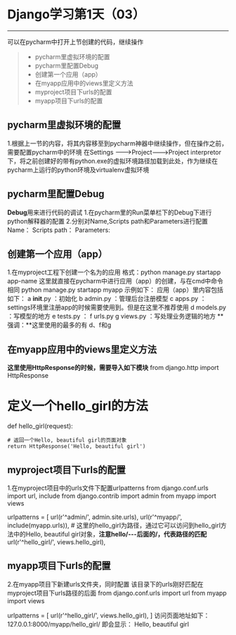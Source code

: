 ﻿# Django学习第1天（03）

------

可以在pycharm中打开上节创建的代码，继续操作 

> * pycharm里虚拟环境的配置
> * pycharm里配置Debug
> * 创建第一个应用（app）
> * 在myapp应用中的views里定义方法
> * myproject项目下urls的配置
> * myapp项目下urls的配置


## pycharm里虚拟环境的配置
1.根据上一节的内容，将其内容移至到pycharm神器中继续操作，但在操作之前，需要配置pycharm中的环境
在Settings --->Project--->Project interpretor下，将之前创建好的带有python.exe的虚拟环境路径加载到此处，作为继续在pycharm上运行的python环境及virtualenv虚拟环境

## pycharm里配置Debug
**Debug**用来进行代码的调试
1.在pycharm里的Run菜单栏下的Debug下进行python解释器的配置
2.分别对Name,Scripts path和Parameters进行配置
Name：
Scripts path：
Parameters:

## 创建第一个应用（app）
1.在myproject工程下创建一个名为的应用
格式：python manage.py startapp app-name
这里就直接在pycharm中进行应用（app）的创建，与在cmd中命令相同
python manage.py startapp myapp
示例如下：
应用（app）里内容包括如下：
a __init__.py ：初始化
b admin.py ：管理后台注册模型
c apps.py ：settings环境里注册app的时候需要使用到。但是在这里不推荐使用
d models.py ：写模型的地方
e tests.py ：
f urls.py
g views.py ：写处理业务逻辑的地方
**强调：**这里使用的最多的有 d、f和g

## 在myapp应用中的views里定义方法
**这里使用HttpResponse的时候，需要导入如下模块** 
from django.http import HttpResponse


# 定义一个hello_girl的方法
def hello_girl(request):
    
    # 返回一个Hello, beautiful girl的页面对象
    return HttpResponse('Hello, beautiful girl')

## myproject项目下urls的配置
1.在myproject项目中的urls文件下配置urlpatterns
from django.conf.urls import url, include
from django.contrib import admin
from myapp import views

urlpatterns = [
    url(r'^admin/', admin.site.urls),
    url(r'^myapp/', include(myapp.urls)),
    # 这里的hello_girl为路径，通过它可以访问到hello_girl方法中的Hello, beautiful girl对象，**注意hello/---后面的/，代表路径的匹配**
    url(r'^hello_girl/', views.hello_girl),

## myapp项目下urls的配置
2.在myapp项目下新建urls文件夹，同时配置
该目录下的urls刚好匹配在myproject项目下urls路径的后面
from django.conf.urls import url
from myapp import views

urlpatterns = [
    url(r'^hello_girl/', views.hello_girl),
]
访问页面地址如下：
127.0.0.1:8000/myapp/hello_girl/
即会显示： Hello, beautiful girl
